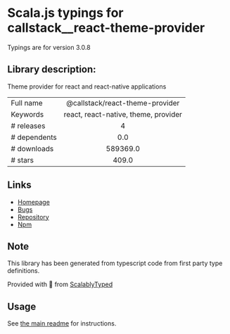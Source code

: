 
# Scala.js typings for callstack__react-theme-provider

Typings are for version 3.0.8

## Library description:
Theme provider for react and react-native applications

|                    |                 |
| ------------------ | :-------------: |
| Full name          | @callstack/react-theme-provider |
| Keywords           | react, react-native, theme, provider |
| # releases         | 4 |
| # dependents       | 0.0 |
| # downloads        | 589369.0 |
| # stars            | 409.0 |

## Links
- [Homepage](https://github.com/callstack/react-theme-provider#readme)
- [Bugs](https://github.com/callstack/react-theme-provider/issues)
- [Repository](https://github.com/callstack/react-theme-provider)
- [Npm](https://www.npmjs.com/package/%40callstack%2Freact-theme-provider)
    


## Note
This library has been generated from typescript code from first party type definitions.

Provided with :purple_heart: from [ScalablyTyped](https://github.com/oyvindberg/ScalablyTyped)

## Usage
See [the main readme](../../readme.md) for instructions.


